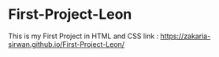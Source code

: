 # First-Project-Leon
This is my First Project in HTML and CSS
link : https://zakaria-sirwan.github.io/First-Project-Leon/
